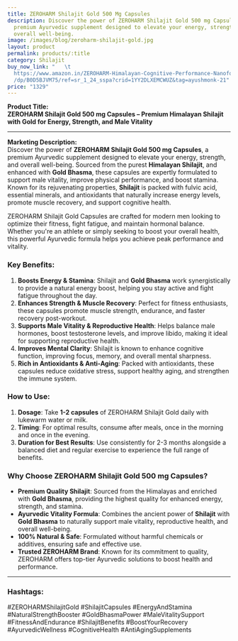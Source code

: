 ```yaml
---
title: ZEROHARM Shilajit Gold 500 Mg Capsules
description: Discover the power of ZEROHARM Shilajit Gold 500 mg Capsules, a
  premium Ayurvedic supplement designed to elevate your energy, strength, and
  overall well-being.
image: /images/blog/zeroharm-shilajit-gold.jpg
layout: product
permalink: products/:title
category: Shilajit
buy_now_link: "   \t
  https://www.amazon.in/ZEROHARM-Himalayan-Cognitive-Performance-Nanoformulated\
  /dp/B0D5BJVM75/ref=sr_1_24_sspa?crid=1YY2DLXEMCWUZ&tag=ayushmonk-21"
price: "1329"
---
```

**Product Title:**  
**ZEROHARM Shilajit Gold 500 mg Capsules – Premium Himalayan Shilajit with Gold for Energy, Strength, and Male Vitality**

---

**Marketing Description:**  
Discover the power of **ZEROHARM Shilajit Gold 500 mg Capsules**, a premium Ayurvedic supplement designed to elevate your energy, strength, and overall well-being. Sourced from the purest **Himalayan Shilajit**, and enhanced with **Gold Bhasma**, these capsules are expertly formulated to support male vitality, improve physical performance, and boost stamina. Known for its rejuvenating properties, **Shilajit** is packed with fulvic acid, essential minerals, and antioxidants that naturally increase energy levels, promote muscle recovery, and support cognitive health.

ZEROHARM Shilajit Gold Capsules are crafted for modern men looking to optimize their fitness, fight fatigue, and maintain hormonal balance. Whether you're an athlete or simply seeking to boost your overall health, this powerful Ayurvedic formula helps you achieve peak performance and vitality.

### **Key Benefits**:
1. **Boosts Energy & Stamina**: Shilajit and **Gold Bhasma** work synergistically to provide a natural energy boost, helping you stay active and fight fatigue throughout the day.
2. **Enhances Strength & Muscle Recovery**: Perfect for fitness enthusiasts, these capsules promote muscle strength, endurance, and faster recovery post-workout.
3. **Supports Male Vitality & Reproductive Health**: Helps balance male hormones, boost testosterone levels, and improve libido, making it ideal for supporting reproductive health.
4. **Improves Mental Clarity**: Shilajit is known to enhance cognitive function, improving focus, memory, and overall mental sharpness.
5. **Rich in Antioxidants & Anti-Aging**: Packed with antioxidants, these capsules reduce oxidative stress, support healthy aging, and strengthen the immune system.

### **How to Use**:
1. **Dosage**: Take **1-2 capsules** of ZEROHARM Shilajit Gold daily with lukewarm water or milk.
2. **Timing**: For optimal results, consume after meals, once in the morning and once in the evening.
3. **Duration for Best Results**: Use consistently for 2-3 months alongside a balanced diet and regular exercise to experience the full range of benefits.

### **Why Choose ZEROHARM Shilajit Gold 500 mg Capsules?**
- **Premium Quality Shilajit**: Sourced from the Himalayas and enriched with **Gold Bhasma**, providing the highest quality for enhanced energy, strength, and stamina.
- **Ayurvedic Vitality Formula**: Combines the ancient power of **Shilajit** with **Gold Bhasma** to naturally support male vitality, reproductive health, and overall well-being.
- **100% Natural & Safe**: Formulated without harmful chemicals or additives, ensuring safe and effective use.
- **Trusted ZEROHARM Brand**: Known for its commitment to quality, ZEROHARM offers top-tier Ayurvedic solutions to boost health and performance.

---

### **Hashtags**:  
#ZEROHARMShilajitGold #ShilajitCapsules #EnergyAndStamina #NaturalStrengthBooster #GoldBhasmaPower #MaleVitalitySupport #FitnessAndEndurance #ShilajitBenefits #BoostYourRecovery #AyurvedicWellness #CognitiveHealth #AntiAgingSupplements
